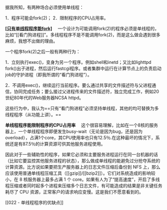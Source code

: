 
据我所知，有两种场合必须使用单线程：

1．程序可能会fork(2)；
2．限制程序的CPU占用率。

**[[只有单线程程序能fork]](2)** 　一个设计为可能调用fork(2)的程序必须是单线程的，比如“[[看门狗进程]]”。多线程程序不是不能调用fork(2)，而是这么做会遇到很多麻烦，我想不出做的理由。

一个程序fork(2)之后一般有两种行为：

1．立刻执行exec()，变身为另一个程序。例如shell和inetd；又比如lighttpd fork()出子进程，然后运行fastcgi程序。或者集群中运行在计算节点上的负责启动job的守护进程（即我所谓的“看门狗进程”）。

2．不调用exec()，继续运行当前程序。要么通过共享的文件描述符与父进程通信，协同完成任务；要么接过父进程传来的文件描述符，独立完成工作，例如20世纪80年代的Web服务器NCSA httpd。

这些行为中，我认为==只有“看门狗进程”必须坚持单线程，其他的均可替换为多线程程序（从功能上讲）。==

**单线程程序能限制程序的CPU占用率** 　这个很容易理解，比如在一个8核的服务器上，一个单线程程序即便发生busy-wait（无论是因为bug，还是因为overload），占满1个core，其CPU使用率也只有12.5％.在这种最坏的情况下，系统还是有87.5％的计算资源可供其他服务进程使用。

因此对于一些辅助性的程序，如果它必须和主要服务进程运行在同一台机器的话（比如它要监控其他服务进程的状态），那么做成单线程的能避免过分抢夺系统的计算资源。比方说如果要把生产服务器上的日志文件压缩后备份到 NFS 上，那么应该使用普通单线程压缩工具（[[gzip]]/[[bzip2]]）。它们对系统造成的影响较小，在 8 核服务器上最多占满 1 个 core。如果有人为了“提高速度”，开启了多线程压缩或者同时起多个进程来压缩多个日志文件，有可能造成的结果是非关键任务耗尽了 CPU 资源，正常客户的请求响应变慢。这是我们不愿意看到的。

[[022 - 单线程程序的优缺点]]